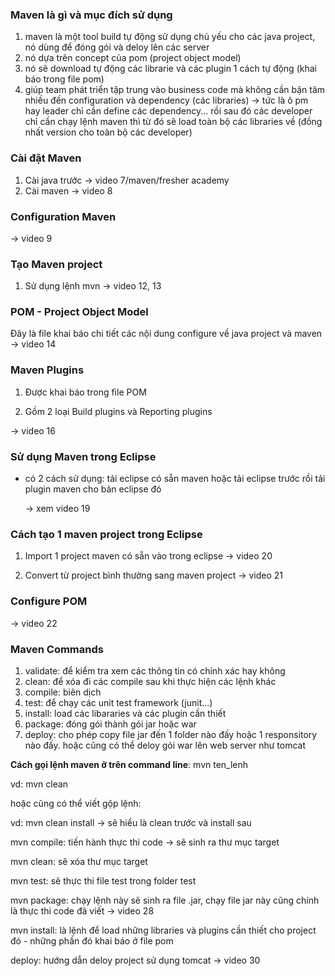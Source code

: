 ### Maven là gì và mục đích sử dụng

1. maven là một tool build tự động sử dụng chủ yếu cho các java project, nó dùng để đóng gói và deloy lên các server
2. nó dựa trên concept của pom (project object model)
3. nó sẽ download tự động các librarie và các plugin 1 cách tự động (khai báo trong file pom)
4. giúp team phát triển tập trung vào business code mà không cần bận tâm nhiều đến configuration và dependency (các libraries)  -> tức là ô pm hay leader chỉ cần define các dependency... rồi sau đó các developer chỉ cần chạy lệnh maven thì từ đó sẽ load toàn bộ các libraries về (đồng nhất version cho toàn bộ các developer) 

### Cài đặt Maven

1. Cài java trước -> video 7/maven/fresher academy
2. Cài maven -> video 8

### Configuration Maven

-> video 9

### Tạo Maven project

1. Sử dụng lệnh mvn -> video 12, 13

### POM - Project Object Model

Đây là file khai báo chi tiết các nội dung configure về java project và maven -> video 14

### Maven Plugins

1. Được khai báo trong file POM

2. Gồm 2 loại Build plugins và Reporting plugins

-> video 16

### Sử dụng Maven trong Eclipse

- có 2 cách sử dụng: tải eclipse có sẵn maven hoặc tải eclipse trước rồi tải plugin maven cho bản eclipse đó

  -> xem video 19

### Cách tạo 1 maven project trong Eclipse

1. Import 1 project maven có sẵn vào trong eclipse -> video 20

2. Convert từ project bình thường sang maven project -> video 21

### Configure POM 

-> video 22

### Maven Commands

1. validate: để kiểm tra xem các thông tin có chính xác hay không
2. clean: để xóa đi các compile sau khi thực hiện các lệnh khác
3. compile: biên dịch
4. test: để chạy các unit test framework (junit...)
5. install: load các libararies và các plugin cần thiết
6. package: đóng gói thành gói jar hoặc war
7. deploy: cho phép copy file jar đến 1 folder nào đấy hoặc 1 responsitory nào đấy. hoặc cũng có thể deloy gói war lên web server như tomcat 

**Cách gọi lệnh maven ở trên command line**: mvn ten_lenh

vd: mvn clean 

hoặc cũng có thể viết gộp lệnh:

vd: mvn clean install -> sẽ hiểu là clean trước và install sau

mvn compile: tiến hành thực thi code -> sẽ sinh ra thư mục target

mvn clean: sẽ xóa thư mục target

mvn test: sẽ thực thi file test trong folder test

mvn package: chạy lệnh này sẽ sinh ra file .jar, chạy file jar này cũng chính là thực thi code đã viết -> video 28

mvn install: là lệnh để load những libraries và plugins cần thiết cho project đó - những phần đó khai báo ở file pom

deploy: hướng dẫn deloy project sử dụng tomcat -> video 30